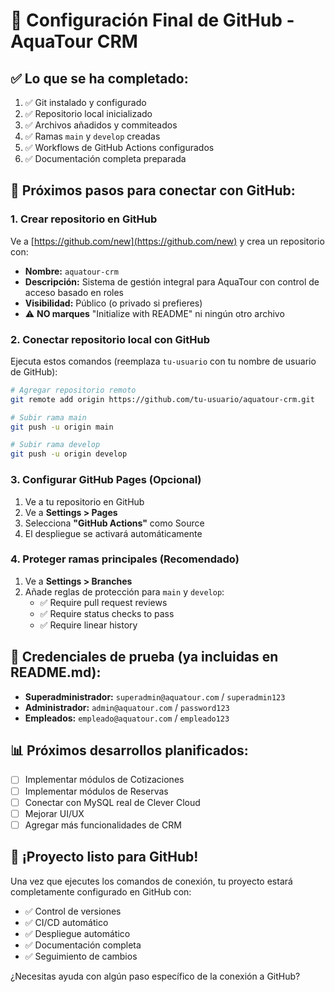 # 🚀 Configuración Final de GitHub - AquaTour CRM

## ✅ Lo que se ha completado:

1. ✅ Git instalado y configurado
2. ✅ Repositorio local inicializado
3. ✅ Archivos añadidos y commiteados
4. ✅ Ramas `main` y `develop` creadas
5. ✅ Workflows de GitHub Actions configurados
6. ✅ Documentación completa preparada

## 🎯 Próximos pasos para conectar con GitHub:

### 1. Crear repositorio en GitHub
Ve a [https://github.com/new](https://github.com/new) y crea un repositorio con:
- **Nombre:** `aquatour-crm`
- **Descripción:** Sistema de gestión integral para AquaTour con control de acceso basado en roles
- **Visibilidad:** Público (o privado si prefieres)
- ⚠️ **NO marques** "Initialize with README" ni ningún otro archivo

### 2. Conectar repositorio local con GitHub
Ejecuta estos comandos (reemplaza `tu-usuario` con tu nombre de usuario de GitHub):

```bash
# Agregar repositorio remoto
git remote add origin https://github.com/tu-usuario/aquatour-crm.git

# Subir rama main
git push -u origin main

# Subir rama develop
git push -u origin develop
```

### 3. Configurar GitHub Pages (Opcional)
1. Ve a tu repositorio en GitHub
2. Ve a **Settings > Pages**
3. Selecciona **"GitHub Actions"** como Source
4. El despliegue se activará automáticamente

### 4. Proteger ramas principales (Recomendado)
1. Ve a **Settings > Branches**
2. Añade reglas de protección para `main` y `develop`:
   - ✅ Require pull request reviews
   - ✅ Require status checks to pass
   - ✅ Require linear history

## 🔐 Credenciales de prueba (ya incluidas en README.md):

- **Superadministrador:** `superadmin@aquatour.com` / `superadmin123`
- **Administrador:** `admin@aquatour.com` / `password123`
- **Empleados:** `empleado@aquatour.com` / `empleado123`

## 📊 Próximos desarrollos planificados:

- [ ] Implementar módulos de Cotizaciones
- [ ] Implementar módulos de Reservas
- [ ] Conectar con MySQL real de Clever Cloud
- [ ] Mejorar UI/UX
- [ ] Agregar más funcionalidades de CRM

## 🎉 ¡Proyecto listo para GitHub!

Una vez que ejecutes los comandos de conexión, tu proyecto estará completamente configurado en GitHub con:
- ✅ Control de versiones
- ✅ CI/CD automático
- ✅ Despliegue automático
- ✅ Documentación completa
- ✅ Seguimiento de cambios

¿Necesitas ayuda con algún paso específico de la conexión a GitHub?
